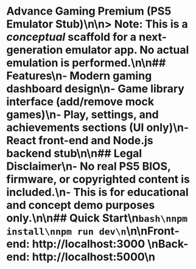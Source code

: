 # Advance Gaming Premium (PS5 Emulator Stub)\n\n> **Note:** This is a *conceptual* scaffold for a next-generation emulator app. No actual emulation is performed.\n\n## Features\n- Modern gaming dashboard design\n- Game library interface (add/remove mock games)\n- Play, settings, and achievements sections (UI only)\n- React front-end and Node.js backend stub\n\n## Legal Disclaimer\n- No real PS5 BIOS, firmware, or copyrighted content is included.\n- This is for educational and concept demo purposes only.\n\n## Quick Start\n```bash\nnpm install\nnpm run dev\n```\n\nFront-end: http://localhost:3000  \nBack-end: http://localhost:5000\n